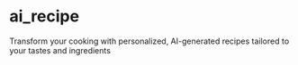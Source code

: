 # ai_recipe

Transform your cooking with personalized, AI-generated recipes tailored to your tastes and ingredients


